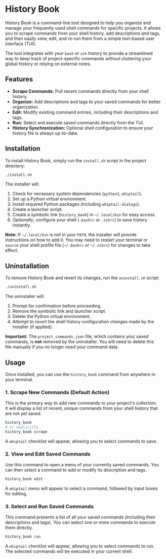 # History Book

History Book is a command-line tool designed to help you organize and manage your frequently used shell commands for specific projects. It allows you to scrape commands from your shell history, add descriptions and tags, and then easily view, edit, and re-run them from a simple text-based user interface (TUI).

The tool integrates with your `bash` or `zsh` history to provide a streamlined way to keep track of project-specific commands without cluttering your global history or relying on external notes.

## Features

* **Scrape Commands:** Pull recent commands directly from your shell history.
* **Organize:** Add descriptions and tags to your saved commands for better organization.
* **Edit:** Modify existing command entries, including their descriptions and tags.
* **Run:** Select and execute saved commands directly from the TUI.
* **History Synchronization:** Optional shell configuration to ensure your history file is always up-to-date.

## Installation

To install History Book, simply run the `install.sh` script in the project directory:

```bash
./install.sh
```

The installer will:
1.  Check for necessary system dependencies (`python3`, `whiptail`).
2.  Set up a Python virtual environment.
3.  Install required Python packages (including `whiptail-dialogs`).
4.  Create a launcher script.
5.  Create a symbolic link (`history_book`) in `~/.local/bin` for easy access.
6.  *Optionally*, configure your shell (`.bashrc` or `.zshrc`) to save history instantly.

**Note:** If `~/.local/bin` is not in your `PATH`, the installer will provide instructions on how to add it. You may need to restart your terminal or `source` your shell profile file (`~/.bashrc` or `~/.zshrc`) for changes to take effect.

## Uninstallation

To remove History Book and revert its changes, run the `uninstall.sh` script:

```bash
./uninstall.sh
```

The uninstaller will:
1.  Prompt for confirmation before proceeding.
2.  Remove the symbolic link and launcher script.
3.  Delete the Python virtual environment.
4.  *Attempt to revert* the shell history configuration changes made by the installer (if applied).

**Important:** The `project_commands.json` file, which contains your saved commands, is **not** removed by the uninstaller. You will need to delete this file manually if you no longer need your command data.

## Usage

Once installed, you can use the `history_book` command from anywhere in your terminal.

### 1. Scrape New Commands (Default Action)

This is the primary way to add new commands to your project's collection. It will display a list of recent, unique commands from your shell history that are not yet saved.

```bash
history_book
# or explicitly
history_book scrape
```

A `whiptail` checklist will appear, allowing you to select commands to save.

### 2. View and Edit Saved Commands

Use this command to open a menu of your currently saved commands. You can then select a command to add or modify its description and tags.

```bash
history_book edit
```

A `whiptail` menu will appear to select a command, followed by input boxes for editing.

### 3. Select and Run Saved Commands

This command presents a list of all your saved commands (including their descriptions and tags). You can select one or more commands to execute them directly.

```bash
history_book run
```

A `whiptail` checklist will appear, allowing you to select commands to run. The selected commands will be executed in your current shell.
